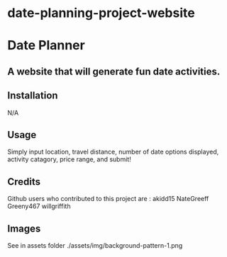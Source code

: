 # date-planning-project-website
# Date Planner
## A website that will generate fun date activities.

## Installation
N/A

## Usage
Simply input location, travel distance, number of date options displayed, activity catagory, price range, and submit!

## Credits
Github users who contributed to this project are :
akidd15
NateGreeff
Greeny467
willgriffith

## Images
See in assets folder
./assets/img/background-pattern-1.png